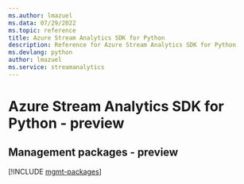 ```yaml
---
ms.author: lmazuel
ms.data: 07/29/2022
ms.topic: reference
title: Azure Stream Analytics SDK for Python
description: Reference for Azure Stream Analytics SDK for Python
ms.devlang: python
author: lmazuel
ms.service: streamanalytics
---
```

# Azure Stream Analytics SDK for Python - preview

## Management packages - preview
[!INCLUDE [mgmt-packages](stream-analytics-mgmt-index.md)]